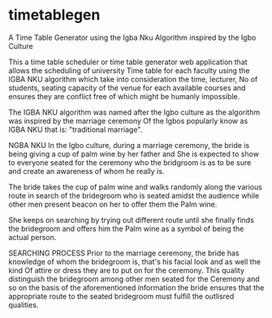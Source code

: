 # timetablegen
A Time Table Generator using the Igba Nku Algorithm inspired by the Igbo Culture

This a time table scheduler or time table generator web application that allows the scheduling of university
Time table for each faculty using the IGBA NKU algorithm which take into consideration the time, lecturer, 
No of students, seating capacity of the venue for each available courses and ensures they are conflict free 
of which might be humanly impossible.

The IGBA NKU algorithm was named after the Igbo culture as the algorithm was inspired by the marriage ceremony
Of the Igbos popularly know as IGBA NKU that is: "traditional marriage".

NGBA NKU
In the Igbo culture, during a marriage ceremony, the bride is being giving a cup of palm wine by her father and 
She is expected to show to everyone seated for the ceremony who the bridgroom is as to be sure and create an awareness
of whom he really is.

The bride takes the cup of palm wine and walks randomly along the various route in search of the bridegroom who is seated 
amidst the audience while other men present beacon on her to offer them the Palm wine.

She keeps on searching by trying out different route until she finally finds the bridegroom and offers him the Palm wine as
a symbol of being the actual person.

SEARCHING PROCESS
Prior to the marriage ceremony, the bride has knowledge of whom the bridegroom is, that's his facial look and as well the kind 
Of attire or dress they are to put on for the ceremony. This quality distinguish the bridegroom among other men seated for the 
Ceremony and so on the basis of the aforementioned information the bride ensures that the appropriate route to the seated bridegroom
must fulfill the outlisred qualities.
